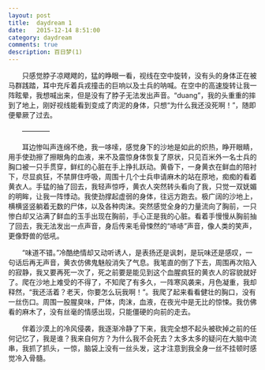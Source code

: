 ```yaml
---
layout: post
title:  daydream 1
date:   2015-12-14 8:51:00
category: daydream
comments: true
description: 百日梦(1)
---
```

&emsp;&emsp;只感觉脖子凉飕飕的，猛的睁眼一看，视线在空中旋转，没有头的身体正在被马群践踏，耳中充斥着兵戎撞击的巨响以及士兵的呐喊。在空中的高速旋转让我一阵眩晕，我想喊出来，但是没有了脖子无法发出声音。“duang”，我的头重重的摔到了地上，刚好视线能看到变成了肉泥的身体，只想“为什么我还没死啊！”，随即便晕厥了过去。

&emsp;&emsp;————

&emsp;&emsp;耳边惨叫声连绵不绝，我一哆嗦，感觉身下的沙地是如此的炽热，睁开眼睛，用手使劲擦了擦眼角的血液，来不及震惊身体恢复了原状，只见百米外一名士兵的胸口被一只手贯穿，鲜红的心脏在手上挣扎跃动。黄昏下，一身黄衣在鲜血的陪衬下，尽显疯狂，不禁屏住呼吸，周围十几个士兵申请麻木的站在原地，痴痴的看着黄衣人。手猛的抽了回去，我轻声惊呼，黄衣人突然转头看向了我，只觉一双妩媚的明眸，让我一阵悸动。我使劲撑起虚弱的身体，往远方跑去。极广阔的沙地上，横横竖竖躺着无数的尸体，以及各种肉沫。突然感觉全身的力量流向了胸前，一只惨白却又沾满了鲜血的玉手出现在胸前，手心正是我的心脏。看着手慢慢从胸前抽了回去，我无法发出一点声音，身后传来毛骨悚然的“哧哧”声音，像人类的笑声，更像野兽的低吼。

&emsp;&emsp;“味道不错。”冷酷绝情却又动听诱人，是表扬还是讽刺，是玩味还是感叹，一句话后再无声音，黄衣仿佛鬼魅般消失了气息。我笔直的倒了下去，周围再次陷入的寂静，我又要再死一次了，死之前要是能见到这个血腥疯狂的黄衣人的容貌就好了。爬在沙地上难受的不得了，不知爬了有多久，一阵寒风袭来，月色凝重，我却释然，“我还活着？老天，你要怎么玩我啊！”。我爬了起来看看健壮的胸口，没有一丝伤口。周围一股腥臭味，尸体，肉沫，血液，在夜光中是无比的惊悚。我仿佛看的麻木了，没有丝毫的情感出现，只能僵硬的向前的走去。

&emsp;&emsp;伴着沙漠上的冷风侵袭，我逐渐冷静了下来，我完全想不起头被砍掉之前的任何记忆了，我是谁？我来自何方？为什么我不会死去？太多太多的疑问在大脑中流串，我抓了抓头，一惊，脑袋上没有一丝头发，这才注意到我全身一丝不挂顿时感觉冷入骨髓。